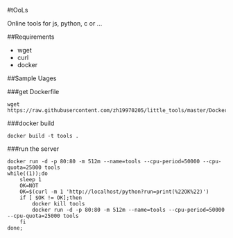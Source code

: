#tOoLs

Online tools for js, python, c or ...

##Requirements

+ wget
+ curl
+ docker
 
##Sample Uages

###get Dockerfile
```
wget https://raw.githubusercontent.com/zh19970205/little_tools/master/Dockerfile
```

###docker build
```
docker build -t tools .
```

###run the server
```
docker run -d -p 80:80 -m 512m --name=tools --cpu-period=50000 --cpu-quota=25000 tools
while((1));do
	sleep 1
	OK=NOT
	OK=$(curl -m 1 'http://localhost/python?run=print(%22OK%22)')
	if [ $OK != OK];then
		docker kill tools
		docker run -d -p 80:80 -m 512m --name=tools --cpu-period=50000 --cpu-quota=25000 tools
	fi
done;
```
